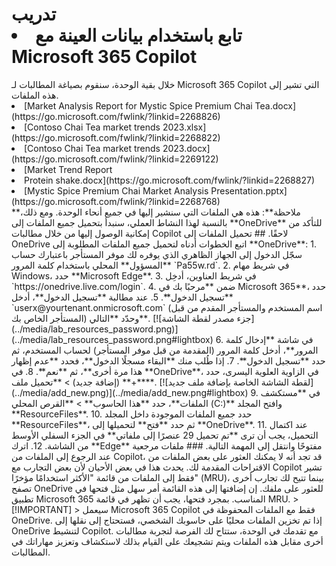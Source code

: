 # تدريب <li>تابع باستخدام بيانات العينة مع Microsoft 365 Copilot</li>
</li>
خلال بقية الوحدة، سنقوم بصياغة المطالبات لـ Microsoft 365 Copilot التي تشير إلى هذه الملفات.</li>
</li>
<li>[Market Analysis Report for Mystic Spice Premium Chai Tea.docx](https://go.microsoft.com/fwlink/?linkid=2268826)</li>
<li>[Contoso Chai Tea market trends 2023.xlsx](https://go.microsoft.com/fwlink/?linkid=2268822)</li>
<li>[Contoso Chai Tea market trends 2023.docx](https://go.microsoft.com/fwlink/?linkid=2269122)</li>
<li>[Market Trend Report<li>Protein shake.docx](https://go.microsoft.com/fwlink/?linkid=2268827)</li>
<li>[Mystic Spice Premium Chai Market Analysis Presentation.pptx](https://go.microsoft.com/fwlink/?linkid=2268768)</li>
</li>
**ملاحظة**: هذه هي الملفات التي سنشير إليها في جميع أنحاء الوحدة. ومع ذلك، بالنسبة لهذا النشاط العملي، سنبدأ بتحميل جميع الملفات إلى **OneDrive** للتأكد من إمكانية الوصول إليها من خلال مطالبات Copilot لاحقًا.</li>
</li>
## تحميل الملفات إلى OneDrive</li>
</li>
اتبع الخطوات أدناه لتحميل جميع الملفات المطلوبة إلى **OneDrive**:</li>
</li>
1. سجّل الدخول إلى الجهاز الظاهري الذي يوفره لك موفر المستأجر باعتبارك حساب **المسؤول** المحلي باستخدام كلمة المرور `Pa55w.rd`.</li>
2. في شريط مهام Windows، حدد **Microsoft Edge**.</li>
3. في شريط العناوين، أدخِل `https://onedrive.live.com/login`.</li>
4. ضمن **مرحبًا بك في Microsoft 365**، حدد **تسجيل الدخول**.</li>
5. عند مطالبة **تسجيل الدخول**، أدخل `userx@yourtenant.onmicrosoft.com` (اسم المستخدم والمستأجر المقدم من قبل المستأجر الخاص بك) وحدّد **التالي**.</li>
</li>
    [![جزء مصدر لقطة الشاشة](../media/lab_resources_password.png)](../media/lab_resources_password.png#lightbox)</li>
</li>
6. في شاشة **إدخال كلمة المرور**، أدخل كلمة المرور (المقدمة من قبل موفر المستأجر) لحساب المستخدم، ثم حدد **تسجيل الدخول**.</li>
7. إذا طُلب منك **البقاء مسجلًا الدخول**، فحدد **عدم إظهار هذا مرة أخرى**، ثم **نعم**.</li>
8. في **OneDrive**، في الزاوية العلوية اليسرى، حدد **+** (إضافة جديد) > **تحميل ملف**.</li>
</li>
    [![لقطة الشاشة الخاصة بإضافة ملف جديد](../media/add_new.png)](../media/add_new.png#lightbox)</li>
</li>
9. في **مستكشف الملفات**، حدد **هذا الحاسوب** > **القرص المحلي (C:)** وافتح المجلد **ResourceFiles**.</li>
10. حدد جميع الملفات الموجودة داخل المجلد **ResourceFiles**، ثم حدد **فتح** لتحميلها إلى **OneDrive**.</li>
11. عند اكتمال التحميل، يجب أن ترى **تم تحميل 29 عنصرًا إلى ملفاتي** في الجزء السفلي الأوسط من الشاشة.</li>
12. اترك **Edge** مفتوحًا وانتقل إلى المهمة التالية.</li>
</li>
### ملفات مرجعية</li>
</li>
عند الرجوع إلى الملفات من Copilot، قد تجد أنه لا يمكنك العثور على بعض الملفات من الاقتراحات المقدمة لك. يحدث هذا في بعض الأحيان لأن بعض التجارب مع Copilot تشير فقط إلى الملفات من قائمة "الأكثر استخدامًا مؤخرًا" (MRU)، بينما تتيح لك تجارب أخرى تصفح OneDrive للعثور على ملفك. إن إضافتها إلى هذه القائمة أمر سهل مثل فتحها في تطبيق Microsoft 365 المناسب.  بمجرد فتحها، يجب أن تظهر في قائمة MRU.</li>
</li>
> [!IMPORTANT]</li>
> سيعمل Microsoft 365 Copilot فقط مع الملفات المحفوظة في OneDrive. إذا تم تخزين الملفات محليًا على حاسوبك الشخصي، فستحتاج إلى نقلها إلى OneDrive لتنشيط Copilot.</li>
</li>
مع تقدمك في الوحدة، ستتاح لك الفرصة لتجربة مطالبات أخرى مقابل هذه الملفات ويتم تشجيعك على القيام بذلك لاستكشاف وتعزيز مهاراتك في المطالبات.</li>
